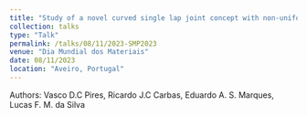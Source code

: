```yaml
---
title: "Study of a novel curved single lap joint concept with non-uniform adhesive thickness"
collection: talks
type: "Talk"
permalink: /talks/08/11/2023-SMP2023
venue: "Dia Mundial dos Materiais"
date: 08/11/2023
location: "Aveiro, Portugal"
---
```


Authors: Vasco D.C Pires, Ricardo J.C Carbas, Eduardo A. S. Marques, Lucas F. M. da Silva 

